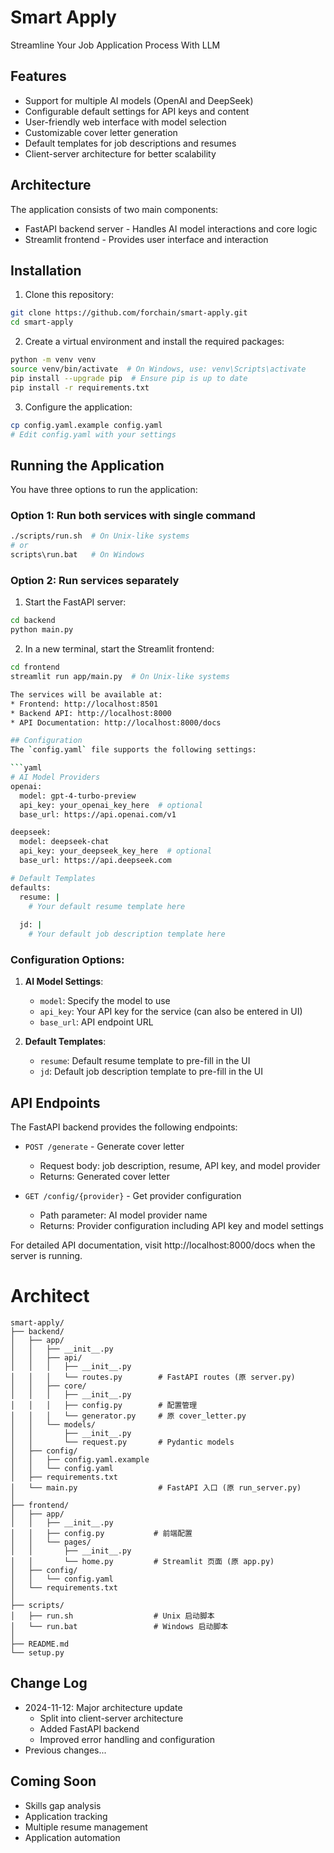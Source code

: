 # Smart Apply

Streamline Your Job Application Process With LLM

## Features

* Support for multiple AI models (OpenAI and DeepSeek)
* Configurable default settings for API keys and content
* User-friendly web interface with model selection
* Customizable cover letter generation
* Default templates for job descriptions and resumes
* Client-server architecture for better scalability

## Architecture
The application consists of two main components:
* FastAPI backend server - Handles AI model interactions and core logic
* Streamlit frontend - Provides user interface and interaction

## Installation

1. Clone this repository:

```bash
git clone https://github.com/forchain/smart-apply.git
cd smart-apply
```

2. Create a virtual environment and install the required packages:

```bash
python -m venv venv
source venv/bin/activate  # On Windows, use: venv\Scripts\activate
pip install --upgrade pip  # Ensure pip is up to date
pip install -r requirements.txt
```

3. Configure the application:

```bash
cp config.yaml.example config.yaml
# Edit config.yaml with your settings
```

## Running the Application

You have three options to run the application:

### Option 1: Run both services with single command
```bash
./scripts/run.sh  # On Unix-like systems
# or
scripts\run.bat   # On Windows
```

### Option 2: Run services separately
1. Start the FastAPI server:
```bash
cd backend
python main.py
```

2. In a new terminal, start the Streamlit frontend:
```bash
cd frontend
streamlit run app/main.py  # On Unix-like systems

The services will be available at:
* Frontend: http://localhost:8501
* Backend API: http://localhost:8000
* API Documentation: http://localhost:8000/docs

## Configuration
The `config.yaml` file supports the following settings:

```yaml
# AI Model Providers
openai:
  model: gpt-4-turbo-preview
  api_key: your_openai_key_here  # optional
  base_url: https://api.openai.com/v1

deepseek:
  model: deepseek-chat
  api_key: your_deepseek_key_here  # optional
  base_url: https://api.deepseek.com

# Default Templates
defaults:
  resume: |
    # Your default resume template here
    
  jd: |
    # Your default job description template here
```

### Configuration Options:

1. **AI Model Settings**:
   - `model`: Specify the model to use
   - `api_key`: Your API key for the service (can also be entered in UI)
   - `base_url`: API endpoint URL

2. **Default Templates**:
   - `resume`: Default resume template to pre-fill in the UI
   - `jd`: Default job description template to pre-fill in the UI

## API Endpoints

The FastAPI backend provides the following endpoints:

* `POST /generate` - Generate cover letter
  - Request body: job description, resume, API key, and model provider
  - Returns: Generated cover letter

* `GET /config/{provider}` - Get provider configuration
  - Path parameter: AI model provider name
  - Returns: Provider configuration including API key and model settings

For detailed API documentation, visit http://localhost:8000/docs when the server is running.

# Architect
```
smart-apply/
├── backend/
│   ├── app/
│   │   ├── __init__.py
│   │   ├── api/
│   │   │   ├── __init__.py
│   │   │   └── routes.py        # FastAPI routes (原 server.py)
│   │   ├── core/
│   │   │   ├── __init__.py
│   │   │   ├── config.py        # 配置管理
│   │   │   └── generator.py     # 原 cover_letter.py
│   │   └── models/
│   │       ├── __init__.py
│   │       └── request.py       # Pydantic models
│   ├── config/
│   │   ├── config.yaml.example
│   │   └── config.yaml
│   ├── requirements.txt
│   └── main.py                  # FastAPI 入口 (原 run_server.py)
│
├── frontend/
│   ├── app/
│   │   ├── __init__.py
│   │   ├── config.py           # 前端配置
│   │   └── pages/
│   │       ├── __init__.py
│   │       └── home.py         # Streamlit 页面 (原 app.py)
│   ├── config/
│   │   └── config.yaml
│   └── requirements.txt
│
├── scripts/
│   ├── run.sh                  # Unix 启动脚本
│   └── run.bat                 # Windows 启动脚本
│
├── README.md
└── setup.py
```

## Change Log
* 2024-11-12: Major architecture update
  * Split into client-server architecture
  * Added FastAPI backend
  * Improved error handling and configuration
* Previous changes...

## Coming Soon
* Skills gap analysis
* Application tracking
* Multiple resume management
* Application automation
